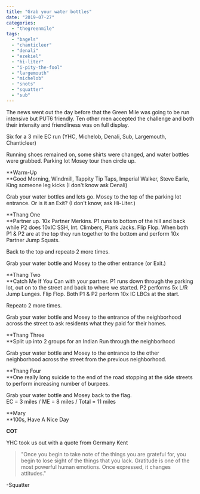 ```yaml
---
title: "Grab your water bottles"
date: "2019-07-27"
categories: 
  - "thegreenmile"
tags: 
  - "bagels"
  - "chanticleer"
  - "denali"
  - "ezekiel"
  - "hi-liter"
  - "i-pity-the-fool"
  - "largemouth"
  - "michelob"
  - "snots"
  - "squatter"
  - "sub"
---
```


The news went out the day before that the Green Mile was going to be run intensive but PUT6 friendly. Ten other men accepted the challenge and both their intensity and friendliness was on full display.

Six for a 3 mile EC run (YHC, Michelob, Denali, Sub, Largemouth, Chanticleer)

Running shoes remained on, some shirts were changed, and water bottles were grabbed. Parking lot Mosey tour then circle up.

**Warm-Up  
**Good Morning, Windmill, Tappity Tip Taps, Imperial Walker, Steve Earle, King someone leg kicks (I don't know ask Denali)

Grab your water bottles and lets go. Mosey to the top of the parking lot entrance. Or is it an Exit? (I don't know, ask Hi-Liter.)

**Thang One  
**Partner up. 10x Partner Merkins. P1 runs to bottom of the hill and back while P2 does 10xIC SSH, Int. Climbers, Plank Jacks. Flip Flop. When both P1 & P2 are at the top they run together to the bottom and perform 10x Partner Jump Squats.

Back to the top and repeato 2 more times.

Grab your water bottle and Mosey to the other entrance (or Exit.)

**Thang Two  
**Catch Me If You Can with your partner. P1 runs down through the parking lot, out on to the street and back to where we started. P2 performs 5x L/R Jump Lunges. Flip Flop. Both P1 & P2 perform 10x IC LBCs at the start.

Repeato 2 more times.

Grab your water bottle and Mosey to the entrance of the neighborhood across the street to ask residents what they paid for their homes.

**Thang Three  
**Split up into 2 groups for an Indian Run through the neighborhood

Grab your water bottle and Mosey to the entrance to the other neighborhood across the street from the previous neighborhood.

**Thang Four  
**One really long suicide to the end of the road stopping at the side streets to perform increasing number of burpees.

Grab your water bottle and Mosey back to the flag.  
EC = 3 miles / ME = 8 miles / Total = 11 miles

**Mary  
**100s, Have A Nice Day

**COT**

YHC took us out with a quote from Germany Kent

> "Once you begin to take note of the things you are grateful for, you begin to lose sight of the things that you lack. Gratitude is one of the most powerful human emotions. Once expressed, it changes attitudes."

\-Squatter
